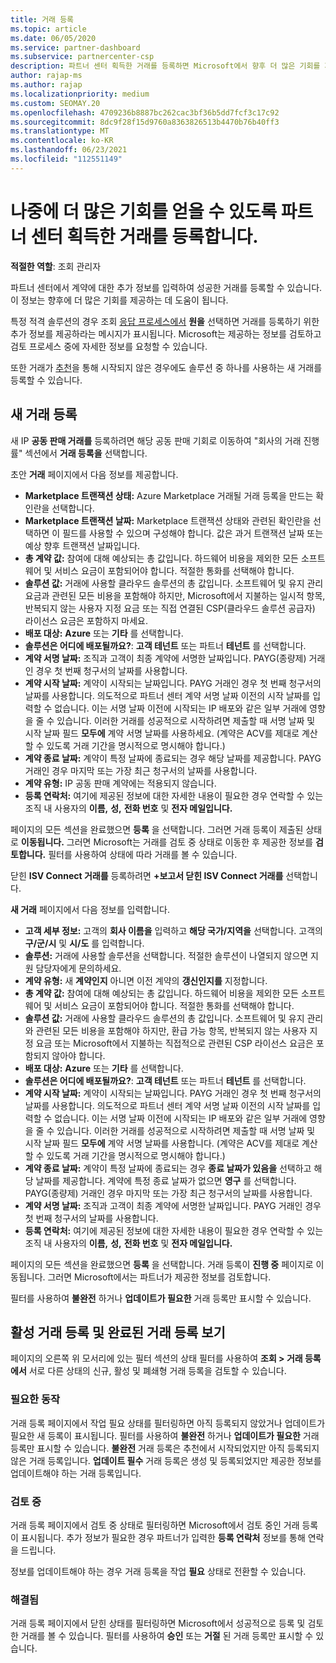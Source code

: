 ```yaml
---
title: 거래 등록
ms.topic: article
ms.date: 06/05/2020
ms.service: partner-dashboard
ms.subservice: partnercenter-csp
description: 파트너 센터 획득한 거래를 등록하면 Microsoft에서 향후 더 많은 기회를 제공하는 데 도움이 됩니다.
author: rajap-ms
ms.author: rajap
ms.localizationpriority: medium
ms.custom: SEOMAY.20
ms.openlocfilehash: 4709236b8887bc262cac3bf36b5dd7fcf3c17c92
ms.sourcegitcommit: 8dc9f28f15d9760a8363826513b4470b76b40ff3
ms.translationtype: MT
ms.contentlocale: ko-KR
ms.lasthandoff: 06/23/2021
ms.locfileid: "112551149"
---
```

# <a name="register-deals-youve-won-in-partner-center-so-you-can-get-more-opportunities-later"></a>나중에 더 많은 기회를 얻을 수 있도록 파트너 센터 획득한 거래를 등록합니다.

**적절한 역할**: 조회 관리자

파트너 센터에서 계약에 대한 추가 정보를 입력하여 성공한 거래를 등록할 수 있습니다. 이 정보는 향후에 더 많은 기회를 제공하는 데 도움이 됩니다.

특정 적격 솔루션의 경우 조회 [응답 프로세스에서](manage-leads.md) **원을** 선택하면 거래를 등록하기 위한 추가 정보를 제공하라는 메시지가 표시됩니다. Microsoft는 제공하는 정보를 검토하고 검토 프로세스 중에 자세한 정보를 요청할 수 있습니다.

또한 거래가 [추천](referrals.md)을 통해 시작되지 않은 경우에도 솔루션 중 하나를 사용하는 새 거래를 등록할 수 있습니다.

## <a name="register-a-new-deal"></a>새 거래 등록

새 IP **공동 판매 거래를** 등록하려면 해당 공동 판매 기회로 이동하여 "회사의 거래 진행률" 섹션에서 **거래 등록을** 선택합니다.

초안 **거래** 페이지에서 다음 정보를 제공합니다.

- **Marketplace 트랜잭션 상태:** Azure Marketplace 거래될 거래 등록을 만드는 확인란을 선택합니다.
- **Marketplace 트랜잭션 날짜:** Marketplace 트랜잭션 상태와 관련된 확인란을 선택하면 이 필드를 사용할 수 있으며 구성해야 합니다. 값은 과거 트랜잭션 날짜 또는 예상 향후 트랜잭션 날짜입니다.
- **총 계약 값:** 참여에 대해 예상되는 총 값입니다. 하드웨어 비용을 제외한 모든 소프트웨어 및 서비스 요금이 포함되어야 합니다. 적절한 통화를 선택해야 합니다.
- **솔루션 값:** 거래에 사용할 클라우드 솔루션의 총 값입니다. 소프트웨어 및 유지 관리 요금과 관련된 모든 비용을 포함해야 하지만, Microsoft에서 지불하는 일시적 항목, 반복되지 않는 사용자 지정 요금 또는 직접 연결된 CSP(클라우드 솔루션 공급자) 라이선스 요금은 포함하지 마세요.
- **배포 대상:** **Azure** 또는 **기타** 를 선택합니다.
- **솔루션은 어디에 배포될까요?**: **고객 테넌트** 또는 파트너 **테넌트** 를 선택합니다.
- **계약 서명 날짜:** 조직과 고객이 최종 계약에 서명한 날짜입니다. PAYG(종량제) 거래인 경우 첫 번째 청구서의 날짜를 사용합니다.
- **계약 시작 날짜:** 계약이 시작되는 날짜입니다. PAYG 거래인 경우 첫 번째 청구서의 날짜를 사용합니다. 의도적으로 파트너 센터 계약 서명 날짜 이전의 시작 날짜를 입력할 수 없습니다. 이는 서명 날짜 이전에 시작되는 IP 배포와 같은 일부 거래에 영향을 줄 수 있습니다. 이러한 거래를 성공적으로 시작하려면 제출할 때 서명 날짜 및 시작 날짜 필드 **모두에** 계약 서명 날짜를 사용하세요. (계약은 ACV를 제대로 계산할 수 있도록 거래 기간을 명시적으로 명시해야 합니다.)
- **계약 종료 날짜:** 계약이 특정 날짜에 종료되는 경우 해당 날짜를 제공합니다. PAYG 거래인 경우 마지막 또는 가장 최근 청구서의 날짜를 사용합니다.
- **계약 유형:** IP 공동 판매 계약에는 적용되지 않습니다.
- **등록 연락처:** 여기에 제공된 정보에 대한 자세한 내용이 필요한 경우 연락할 수 있는 조직 내 사용자의 **이름,** **성,** **전화 번호** 및 **전자 메일입니다.**

페이지의 모든 섹션을 완료했으면 **등록** 을 선택합니다. 그러면 거래 등록이 제출된 상태로 **이동됩니다.** 그러면 Microsoft는 거래를 검토 중 상태로 이동한 후 제공한 정보를 **검토합니다.** 필터를 사용하여 상태에 따라 거래를 볼 수 있습니다.

닫힌 **ISV Connect 거래를** 등록하려면 **+보고서 닫힌 ISV Connect 거래를** 선택합니다.

**새 거래** 페이지에서 다음 정보를 입력합니다.

- **고객 세부 정보:** 고객의 **회사 이름을** 입력하고 **해당 국가/지역을** 선택합니다. 고객의 **구/군/시** 및 **시/도** 를 입력합니다.
- **솔루션:** 거래에 사용할 솔루션을 선택합니다. 적절한 솔루션이 나열되지 않으면 지원 담당자에게 문의하세요.
- **계약 유형:** 새 **계약인지** 아니면 이전 계약의 **갱신인지를** 지정합니다.
- **총 계약 값:** 참여에 대해 예상되는 총 값입니다. 하드웨어 비용을 제외한 모든 소프트웨어 및 서비스 요금이 포함되어야 합니다. 적절한 통화를 선택해야 합니다.
- **솔루션 값:** 거래에 사용할 클라우드 솔루션의 총 값입니다. 소프트웨어 및 유지 관리와 관련된 모든 비용을 포함해야 하지만, 환급 가능 항목, 반복되지 않는 사용자 지정 요금 또는 Microsoft에서 지불하는 직접적으로 관련된 CSP 라이선스 요금은 포함되지 않아야 합니다.
- **배포 대상:** **Azure** 또는 **기타** 를 선택합니다.
- **솔루션은 어디에 배포될까요?**: **고객 테넌트** 또는 파트너 **테넌트** 를 선택합니다.
- **계약 시작 날짜:** 계약이 시작되는 날짜입니다. PAYG 거래인 경우 첫 번째 청구서의 날짜를 사용합니다. 의도적으로 파트너 센터 계약 서명 날짜 이전의 시작 날짜를 입력할 수 없습니다. 이는 서명 날짜 이전에 시작되는 IP 배포와 같은 일부 거래에 영향을 줄 수 있습니다. 이러한 거래를 성공적으로 시작하려면 제출할 때 서명 날짜 및 시작 날짜 필드 **모두에** 계약 서명 날짜를 사용합니다. (계약은 ACV를 제대로 계산할 수 있도록 거래 기간을 명시적으로 명시해야 합니다.)
- **계약 종료 날짜:** 계약이 특정 날짜에 종료되는 경우 **종료 날짜가 있음을** 선택하고 해당 날짜를 제공합니다. 계약에 특정 종료 날짜가 없으면 **영구** 를 선택합니다. PAYG(종량제) 거래인 경우 마지막 또는 가장 최근 청구서의 날짜를 사용합니다.
- **계약 서명 날짜:** 조직과 고객이 최종 계약에 서명한 날짜입니다. PAYG 거래인 경우 첫 번째 청구서의 날짜를 사용합니다.
- **등록 연락처:** 여기에 제공된 정보에 대한 자세한 내용이 필요한 경우 연락할 수 있는 조직 내 사용자의 **이름,** **성,** **전화 번호** 및 **전자 메일입니다.**

페이지의 모든 섹션을 완료했으면 **등록** 을 선택합니다. 거래 등록이 **진행 중** 페이지로 이동됩니다. 그러면 Microsoft에서는 파트너가 제공한 정보를 검토합니다.

필터를 사용하여 **불완전** 하거나 **업데이트가 필요한** 거래 등록만 표시할 수 있습니다.

## <a name="viewing-active-and-closed-deal-registrations"></a>활성 거래 등록 및 완료된 거래 등록 보기

페이지의 오른쪽 위 모서리에 있는 필터 섹션의 상태 필터를 사용하여 **조회 > 거래 등록에서** 서로 다른 상태의 신규, 활성 및 폐쇄형 거래 등록을 검토할 수 있습니다.

### <a name="action-required"></a>필요한 동작

거래 등록 페이지에서 작업 필요 상태를 필터링하면 아직 등록되지 않았거나 업데이트가 필요한 새 등록이 표시됩니다. 필터를 사용하여 **불완전** 하거나 **업데이트가 필요한** 거래 등록만 표시할 수 있습니다. **불완전** 거래 등록은 추천에서 시작되었지만 아직 등록되지 않은 거래 등록입니다. **업데이트 필수** 거래 등록은 생성 및 등록되었지만 제공한 정보를 업데이트해야 하는 거래 등록입니다.

### <a name="under-review"></a>검토 중

거래 등록 페이지에서 검토 중 상태로 필터링하면 Microsoft에서 검토 중인 거래 등록이 표시됩니다. 추가 정보가 필요한 경우 파트너가 입력한 **등록 연락처** 정보를 통해 연락을 드립니다.

정보를 업데이트해야 하는 경우 거래 등록을 작업 **필요** 상태로 전환할 수 있습니다.

### <a name="closed"></a>해결됨

거래 등록 페이지에서 닫힌 상태를 필터링하면 Microsoft에서 성공적으로 등록 및 검토한 거래를 볼 수 있습니다. 필터를 사용하여 **승인** 또는 **거절** 된 거래 등록만 표시할 수 있습니다.
